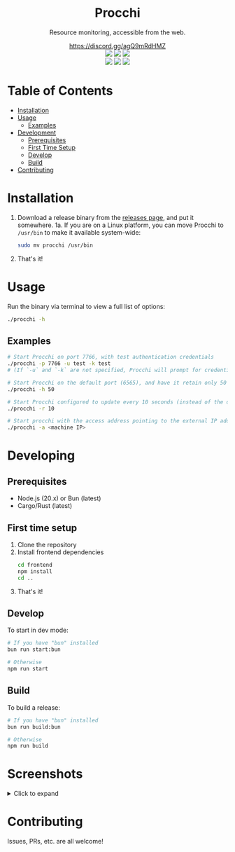 <div align=center>
  <h1>Procchi</h1>
  <p>Resource monitoring, accessible from the web.</p>
  <a href="https://www.discord.gg/agQ9mRdHMZ">https://discord.gg/agQ9mRdHMZ</a>
</div>

<div align="center">
 <img src="https://img.shields.io/github/actions/workflow/status/SpikeHD/procchi/build.yml" />
 <img src="https://img.shields.io/github/package-json/v/SpikeHD/procchi" />
 <img src="https://img.shields.io/github/repo-size/SpikeHD/procchi" />
</div>
<div align="center">
 <img src="https://img.shields.io/github/commit-activity/m/SpikeHD/procchi" />
 <img src="https://img.shields.io/github/release-date/SpikeHD/procchi" />
 <img src="https://img.shields.io/github/stars/SpikeHD/procchi" />
</div>

# Table of Contents

* [Installation](#installation)
* [Usage](#usage)
  * [Examples](#examples)
* [Development](#development)
  * [Prerequisites](#prerequisites)
  * [First Time Setup](#first-time-setup)
  * [Develop](#develop)
  * [Build](#build)
* [Contributing](#contributing)

# Installation

1. Download a release binary from the [releases page](https://github.com/SpikeHD/procchi/releases), and put it somewhere.
  1a. If you are on a Linux platform, you can move Procchi to `/usr/bin` to make it available system-wide:
    ```sh
    sudo mv procchi /usr/bin
    ```
2. That's it!

# Usage

Run the binary via terminal to view a full list of options:

```sh
./procchi -h
```

## Examples

```sh
# Start Procchi on port 7766, with test authentication credentials
./procchi -p 7766 -u test -k test
# (If `-u` and `-k` are not specified, Procchi will prompt for credentials before deploying the web server, which is reccommended)

# Start Procchi on the default port (6565), and have it retain only 50 elements in metric history for each metric
./procchi -h 50

# Start Procchi configured to update every 10 seconds (instead of the default of 5 seconds)
./procchi -r 10

# Start procchi with the access address pointing to the external IP address of the machine
./procchi -a <machine IP>
```

# Developing

## Prerequisites

* Node.js (20.x) or Bun (latest)
* Cargo/Rust (latest)

## First time setup

1. Clone the repository
2. Install frontend dependencies
    ```sh
    cd frontend
    npm install
    cd ..
    ```
3. That's it!

## Develop

To start in dev mode:
```sh
# If you have "bun" installed
bun run start:bun

# Otherwise
npm run start
```

## Build

To build a release:
```sh
# If you have "bun" installed
bun run build:bun

# Otherwise
npm run build
```

# Screenshots

<details>
  <summary>Click to expand</summary>
</details>

# Contributing

Issues, PRs, etc. are all welcome!


